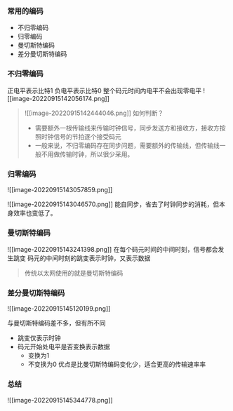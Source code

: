 ### 常用的编码
- 不归零编码
- 归零编码
- 曼切斯特编码
- 差分曼切斯特编码

### 不归零编码
正电平表示比特1
负电平表示比特0
整个码元时间内电平不会出现零电平
![[image-20220915142056174.png]]

>![[image-20220915142444046.png]]
>如何判断？
>- 需要额外一根传输线来传输时钟信号，同步发送方和接收方，接收方按照时钟信号的节拍逐个接受码元
>- 一般来说，不归零编码存在同步问题，需要额外的传输线，但传输线一般不用做传输时钟，所以很少采用。

### 归零编码

![[image-20220915143057859.png]]

![[image-20220915143046570.png]]
能自同步，省去了时钟同步的消耗，但本身效率也变低了。

### 曼切斯特编码

![[image-20220915143241398.png]]
在每个码元时间的中间时刻，信号都会发生跳变
码元的中间时刻的跳变表示时钟，又表示数据

>传统以太网使用的就是曼切斯特编码

### 差分曼切斯特编码
![[image-20220915145120199.png]]

与曼切斯特编码差不多，但有所不同
- 跳变仅表示时钟
- 码元开始处电平是否变换表示数据
	- 变换为1
	- 不变换为0
优点是比曼切斯特编码变化少，适合更高的传输速率率

### 总结
![[image-20220915145344778.png]]
